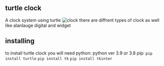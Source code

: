 ## turtle clock
A clock system using turtle
![clock](https://media1.tenor.com/images/ffbfb6f94b37ab0be80dc6d81d5cd79d/tenor.gif?itemid=19344648)
there are diffrent types of clock as well like 
alanlauge
digital 
and widget 

## installing
to install turtle clock you will need
python:
python ver 3.9 or 3.8
pip:
`pip install turtle`
`pip install tk`
`pip install tkinter`
